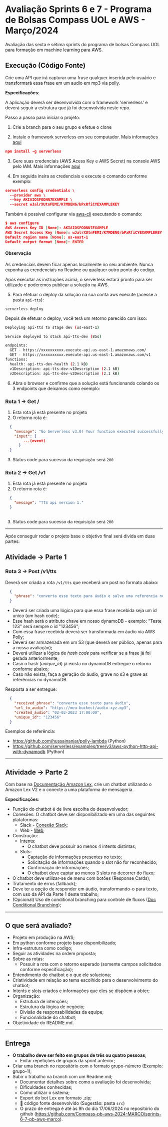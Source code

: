 # Avaliação Sprints 6 e 7 - Programa de Bolsas Compass UOL e AWS - Março/2024
Avaliação das sexta e sétima sprints do programa de bolsas Compass UOL para formação em machine learning para AWS.
## Execução (Código Fonte)

Crie uma API que irá capturar uma frase qualquer inserida pelo usuário e transformará essa frase em um audio em mp3 via polly.

**Especificações**:

A aplicação deverá ser desenvolvida com o framework 'serverless' e deverá seguir a estrutura que já foi desenvolvida neste repo.

Passo a passo para iniciar o projeto:

1. Crie a branch para o seu grupo e efetue o clone

2. Instale o framework serverless em seu computador. Mais informações [aqui](https://www.serverless.com/framework/docs/getting-started)

```json
npm install -g serverless
```

3. Gere suas credenciais (AWS Acess Key e AWS Secret) na console AWS pelo IAM. Mais informações [aqui](https://www.serverless.com/framework/docs/providers/aws/guide/credentials/)

4. Em seguida insira as credenciais e execute o comando conforme exemplo:

```json
serverless config credentials \
  --provider aws \
  --key AKIAIOSFODNN7EXAMPLE \
  --secret wJalrXUtnFEMI/K7MDENG/bPxRfiCYEXAMPLEKEY
  ```

Também é possivel configurar via [aws-cli](https://docs.aws.amazon.com/cli/latest/userguide/getting-started-install.html) executando o comando:

```json
$ aws configure
AWS Access Key ID [None]: AKIAIOSFODNN7EXAMPLE
AWS Secret Access Key [None]: wJalrXUtnFEMI/K7MDENG/bPxRfiCYEXAMPLEKEY
Default region name [None]: us-east-1
Default output format [None]: ENTER
  ```

#### Observação

As credenciais devem ficar apenas localmente no seu ambiente. Nunca exponha as crendenciais no Readme ou qualquer outro ponto do codigo.

Após executar as instruções acima, o serverless estará pronto para ser utilizado e poderemos publicar a solução na AWS.

5. Para efetuar o deploy da solução na sua conta aws execute (acesse a pasta `api-tts`):

```
serverless deploy
```

Depois de efetuar o deploy, vocẽ terá um retorno parecido com isso:

```bash
Deploying api-tts to stage dev (us-east-1)

Service deployed to stack api-tts-dev (85s)

endpoints:
  GET - https://xxxxxxxxxx.execute-api.us-east-1.amazonaws.com/
  GET - https://xxxxxxxxxx.execute-api.us-east-1.amazonaws.com/v1
functions:
  health: api-tts-dev-health (2.1 kB)
  v1Description: api-tts-dev-v1Description (2.1 kB)
  v2Description: api-tts-dev-v2Description (2.1 kB)
```

6. Abra o browser e confirme que a solução está funcionando colando os 3 endpoints que deixamos como exemplo:

### Rota 1 → Get /

1. Esta rota já está presente no projeto
2. O retorno rota é:

```json
  {
    "message": "Go Serverless v3.0! Your function executed successfully!",
    "input": { 
        ...(event)
      }
  }
```

3. Status code para sucesso da requisição será `200`

### Rota 2 → Get /v1

1. Esta rota já está presente no projeto
2. O retorno rota é:

```json
  {
    "message": "TTS api version 1."
  }
 
```

3. Status code para sucesso da requisição será `200`


***

Após conseguir rodar o projeto base o objetivo final será divida em duas partes:

## Atividade -> Parte 1

### Rota 3 -> Post /v1/tts

Deverá ser criada a rota `/v1/tts` que receberá um post no formato abaixo:

```json
  {
    "phrase": "converta esse texto para áudio e salve uma referencia no dynamoDB. Caso a referencia já exista me devolva a URL com audio já gerado"
  }
```

- Deverá ser criada uma lógica para que essa frase recebida seja um id unico (um hash code);
- Esse hash será o atributo chave em nosso dynamoDB - exemplo: "Teste 123" será sempre o id "123456";
- Com essa frase recebida deverá ser transformada em áudio via AWS Polly;
- Deverá ser armazenada em um S3 (que deverá ser público, apenas para a nossa avaliação);
- Deverá utilizar a lógica de _hash code_ para verificar se a frase já foi gerada anteriormente;
- Caso o hash (_unique_id_) já exista no dynamoDB entregue o retorno conforme abaixo;
- Caso não exista, faça a geração do áudio, grave no s3 e grave as referências no dynamoDB.

Resposta a ser entregue:

```json
  {
    "received_phrase": "converta esse texto para áudio",
    "url_to_audio": "https://meu-buckect/audio-xyz.mp3",
    "created_audio": "02-02-2023 17:00:00",
    "unique_id": "123456"
  }
```

Exemplos de referência:

- <https://github.com/hussainanjar/polly-lambda> (Python)
- <https://github.com/serverless/examples/tree/v3/aws-python-http-api-with-dynamodb> (Python)

***

## Atividade -> Parte 2

Com base na [Documentação Amazon Lex](https://compasso-my.sharepoint.com/:f:/g/personal/lucas_sousa_compasso_com_br/Eph8d9BDeRhGhBzyoAYRLZUBhfjA54P1-5YHERGaN5_Osg?e=1ibFDI), crie um chatbot utilizando o Amazon Lex V2 e o conecte a uma plataforma de mensageria.

**Especificações**:

- Função do chatbot é de livre escolha do desenvolvedor;
- Conexões: O chatbot deve ser disponibilizado em uma das seguintes plataformas:  
  - Slack - [Conexão Slack](https://docs.aws.amazon.com/pt_br/lex/latest/dg/slack-bot-association.html);  
  - Web - [Web](https://github.com/aws-samples/aws-lex-web-ui);
- Construção:
  - Intents:
    - O chatbot deve possuir ao menos 4 intents distintas;  
  - Slots:
    - Captação de informações presentes no texto;
    - Solicitação de informações quando o slot não for reconhecido;
    - Confirmação de informações;
    - O chatbot deve captar ao menos 3 slots no decorrer do fluxo;
- O chatbot deve utilizar-se de menu com botões (Response Cards);
- Tratamento de erros (fallback);
- Deve ter a opção de responder em áudio, transformando-o para texto, com uso da API da Parte 1 deste trabalho;
- (Opcional) Uso de conditional branching para controle de fluxos ([Doc Conditional Branching](https://docs.aws.amazon.com/pt_br/lexv2/latest/dg/paths-branching.html));
***

## O que será avaliado?

- Projeto em produção na AWS;
- Em python conforme projeto base disponibilizado;
- Infra-estrutura como codigo;
- Seguir as atividades na ordem proposta;
- Sobre as rotas:
  - Possuir a rota com o retorno esperado (somente campos solicitados conforme especificação);
- Entendimento do chatbot e o que ele soluciona;
- Criatividade em relação ao tema escolhido para o desenvolvimento do chatbot;
- Intents e slots criados e informações que eles se dispõem a obter;
- Organização:  
  - Estrutura de intenções;  
  - Estrutura da lógica de negócio;  
  - Divisão de responsabilidades da equipe;  
  - Funcionalidade do chatbot;
- Objetividade do README.md.

***

## Entrega

- **O trabalho deve ser feito em grupos de três ou quatro pessoas**;
  - Evitar repetições de grupos da sprint anterior;
- Criar uma branch no repositório com o formato grupo-número (Exemplo: grupo-1);
- Subir o trabalho na branch com um Readme.md;
  - Documentar detalhes sobre como a avaliação foi desenvolvida;
  - Dificuldades conhecidas;
  - Como utilizar o sistema;
  - Export do bot Lex em formato .zip;
  - 🔨 código fonte desenvolvido (Sugestão: pasta `src`)
  - O prazo de entrega é até às 9h do dia 17/06/2024 no repositório do github (https://github.com/Compass-pb-aws-2024-MARCO/sprints-6-7-pb-aws-marco).
